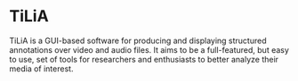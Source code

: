 # TiLiA

TiLiA is a GUI-based software for producing and displaying structured annotations over video and audio files. It aims to be a full-featured, but easy to use, set of tools for researchers and enthusiasts to better analyze their media of interest.
